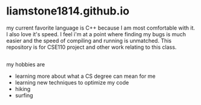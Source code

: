 # liamstone1814.github.io
my current favorite language is C++ because I am most comfortable with it. I also love it's speed. I feel i'm at a point where finding my bugs is much
easier and the speed of compiling and running is unmatched.
This repository is for CSE110 project and other work relating to this class.
##
my hobbies are
  - learning more about what a CS degree can mean for me
  - learning new techniques to optimize my code
  - hiking
  - surfing
